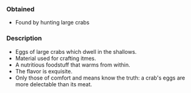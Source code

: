 ### Obtained
- Found by hunting large crabs
### Description
- Eggs of large crabs which dwell in the shallows.
- Material used for crafting itmes.
- A nutritious foodstuff that warms from within.
- The flavor is exquisite.
- Only those of comfort and means know the truth: a crab's eggs are more delectable than its meat.